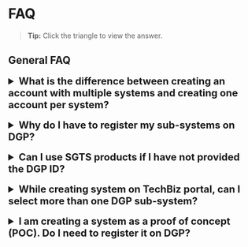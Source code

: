 # FAQ
>**Tip:** Click the triangle to view the answer.

## General FAQ

<details>
<summary style="font-size:20px;font-weight:bold">What is the difference between creating an account with multiple systems and creating one account per system?  </summary>

If an account has multiple systems, you can share your resources across the systems and a single invoice is generated. 

If you have more than one account, you can’t share resources across these accounts and agency will be charged individually for each account.  
</details>
<br>
<details>
<summary style="font-size:20px;font-weight:bold">Why do I have to register my sub-systems on DGP? </summary>

All agencies are required to onboard DGP as part of the efforts to strength ICT&SS governance across public sector. Refer to [SCM 4/2019](https://ssp.dgp.tech.gov.sg/Faq) (accessible through GSIB devices). TechBiz is integrated with DGP, and the information is automatically synchronised from DGP to TechBiz.
</details>
<br>
<details>
<summary style="font-size:20px;font-weight:bold">Can I use SGTS products if I have not provided the DGP ID?   </summary>

Yes. However, you must register the system in DGP and provide the DGP ID on the TechBiz portal. 
</details>
<br>
<details>
<summary style="font-size:20px;font-weight:bold">While creating system on TechBiz portal, can I select more than one DGP sub-system?  </summary>

Yes. You can select more than one sub-system that is associated with the account. 
</details>
<br>
<details>
<summary style="font-size:20px;font-weight:bold">I am creating a system as a proof of concept (POC). Do I need to register it on DGP?  </summary>

When a system is in POC state, it is not mandatory to register on DGP. However, when the POC becomes an active system, you must register it on DGP. 
</details>

